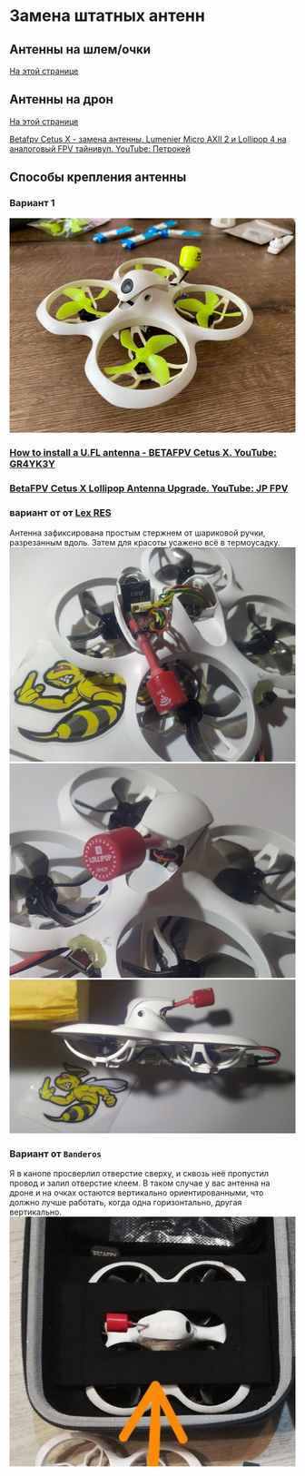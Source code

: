 # Замена штатных антенн

## Антенны на шлем/очки 
[На этой странице](./../../../../15_Goggles/20_Antenny_na_analog.md)

## Антенны на дрон
[На этой странице](./../../../20_VTX/Antenny_na_analog.md)

[Betafpv Cetus X - замена антенны. Lumenier Micro AXII 2 и Lollipop 4 на аналоговый FPV тайнивуп. YouTube: Петрокей](https://www.youtube.com/watch?v=G2w1dMCCnoc)

## Способы крепления антенны

### Вариант 1
![](CetusX_Foxeer.jpg)

### [How to install a U.FL antenna - BETAFPV Cetus X. YouTube: GR4YK3Y](https://www.youtube.com/watch?v=ErxKLmwsnYQ)

### [BetaFPV Cetus X Lollipop Antenna Upgrade. YouTube: JP FPV](https://www.youtube.com/shorts/JutsAVWGMDE)


### вариант от от [Lex RES](https://t.me/meganoobe)
Антенна зафиксирована простым стержнем от шариковой ручки, разрезанным вдоль. Затем для красоты усажено всё в термоусадку.  
![](Antenna2.jpg)  
![](Antenna3.jpg)  
![](Antenna1.jpg)  
 
### Вариант от `Banderos`
Я в канопе просверлил отверстие сверху, и сквозь неё пропустил провод и залил отверстие клеем. В таком случае у вас антенна на дроне и на очках остаются вертикально ориентированными, что должно лучше работать, когда одна горизонтально, другая вертикально.  
![](AntennaBanderos.jpg)  
